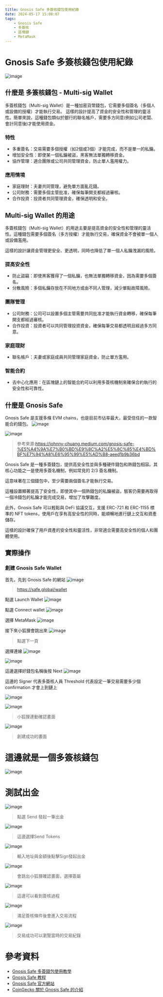 ```yaml
---
title: Gnosis Safe 多簽核錢包使用紀錄
date: 2024-05-17 15:08:07
tags:
    - Gnosis Safe
    - 多簽核
    - 區塊鏈
    - MetaMask
---
```


# Gnosis Safe 多簽核錢包使用紀錄

![image](https://hackmd.io/_uploads/BJLUKwNmA.png)


## 什麼是 多簽核錢包 - Multi-sig Wallet
多簽核錢包（Multi-sig Wallet）是一種加密貨幣錢包，它需要多個簽名（多個人或設備的授權）才能執行交易。
這樣的設計提高了資金的安全性和管理的靈活性。簡單來說，這種錢包類似於銀行的聯名帳戶，需要多方同意(例如公司老闆、會計同意後)才能使用資金。


### 特性
* 多重簽名：交易需要多個授權（如2個或3個）才能完成，而不是單一的私鑰。
* 增加安全性：即使某一個私鑰被盜，黑客無法單獨轉移資金。
* 協作管理：適合團隊或公司共同管理資金，防止單人濫用權力。

### 應用情境

* 家庭理財：夫妻共同管理，避免單方面亂花錢。
* 公司財務：需要多個主管批准，確保每筆開支都經過審核。
* 合作投資：投資者共同管理資金，確保透明和安全。


## Multi-sig Wallet 的用途
多簽核錢包（Multi-sig Wallet）的用途主要是提高資金的安全性和管理的靈活性。這種錢包需要多個簽名（多方授權）才能執行交易，確保資金不會被單一個人或設備濫用。

這樣的設計讓資金管理更安全、更透明，同時也降低了單一個人私鑰洩漏的風險。

### 提高安全性
* 防止盜竊：即使黑客獲得了一個私鑰，也無法單獨轉移資金，因為需要多個簽名。
* 分散風險：多個私鑰存放在不同地方或由不同人管理，減少單點故障風險。

### 團隊管理
* 公司財務：公司可以設置多個主管需要共同批准才能執行資金轉移，確保每筆開支都經過審核。
* 合作投資：投資者可以共同管理投資資金，確保每筆交易都透明且經過多方同意。

### 家庭理財
* 聯名帳戶：夫妻或家庭成員共同管理家庭資金，防止單方濫用。

### 智能合約
* 去中心化應用：在區塊鏈上的智能合約可以利用多簽核機制來確保合約執行的安全性和可靠性。

## 什麼是 Gnosis Safe

Gnosis Safe 是支援多條 EVM chains，也是目前市佔率最大，最受信任的一款智能合約錢包。
![image](https://hackmd.io/_uploads/BkgjKwEmR.png)

![image](https://hackmd.io/_uploads/B1KjYDN7A.png)
>參考來源:https://johnny-chuang.medium.com/gnosis-safe-%E5%A4%9A%E7%B0%BD%E9%8C%A2%E5%8C%85%E4%BD%BF%E7%94%A8%E6%95%99%E5%AD%B8-aeed1b9b36bd

Gnosis Safe 是一種多簽錢包，提供高安全性並與多種硬件錢包和熱錢包相容。其核心功能之一是使用多簽名機制，例如常見的 2/3 簽名機制。

這意味著在三個錢包中，至少需要兩個簽名才能執行交易。

這種設置顯著提高了安全性，即使其中一個熱錢包的私鑰被盜，駭客仍需要再取得一個冷錢包的私鑰才能完成交易，增加了攻擊難度。

此外，Gnosis Safe 可以輕鬆與 DeFi 協議交互，支援 ERC-721 和 ERC-1155 標準的 NFT tokens，使用戶在享有高安全性的同時，能順暢地進行鏈上交互和資產儲存。

這樣的設計確保了用戶資產的安全性和靈活性，非常適合需要高安全性的個人和團體使用。

## 實際操作

### 創建 Gnosis Safe Wallet

首先，先到 Gnosis Safe 的網站
![image](https://hackmd.io/_uploads/HyvpFv4QC.png)
>https://safe.global/wallet

點選 Launch Wallet
![image](https://hackmd.io/_uploads/SkKCFP4XR.png)

點選 Connect wallet
![image](https://hackmd.io/_uploads/B1SJcv4XA.png)

選擇 MetaMask
![image](https://hackmd.io/_uploads/rJpe9vE7A.png)

接下來小狐狸會跳出來
![image](https://hackmd.io/_uploads/ryc5qDEQA.png)
>點選下一頁


選擇連線
![image](https://hackmd.io/_uploads/HkOJjPE70.png)

![image](https://hackmd.io/_uploads/B1BuiDNmR.png)

這邊選擇好錢包名稱後按 Next
![image](https://hackmd.io/_uploads/HJX2iP4XA.png)

這邊的 Signer 代表多簽核人員
Threshold 代表設定一筆交易需要多少個 confirmation 才會上到鏈上

![image](https://hackmd.io/_uploads/BkG_hw4m0.png)


![image](https://hackmd.io/_uploads/H1y0hP4Q0.png)
>小狐狸連動確認畫面

![image](https://hackmd.io/_uploads/H1V-avE7C.png)
> 創建成功的畫面


# 這邊就是一個多簽核錢包
![image](https://hackmd.io/_uploads/SyP8aPEQA.png)


# 測試出金
![image](https://hackmd.io/_uploads/r1DeetEX0.png)
>點選 Send 發起一筆出金

![image](https://hackmd.io/_uploads/HyGNeYN7R.png)
>這邊選擇Send Tokens

![image](https://hackmd.io/_uploads/S19PeKVXA.png)
>輸入地址與金額後點擊Sign發起出金

![image](https://hackmd.io/_uploads/H1XaeKE70.png)
> 會跳出小狐狸確認畫面，選擇簽屬

![image](https://hackmd.io/_uploads/HkVM-KE7C.png)
>這邊可以看到簽核過程

![image](https://hackmd.io/_uploads/r1_Bbt4mA.png)
>滿足簽核條件後會進入交易流程

![image](https://hackmd.io/_uploads/B1BFbFEXA.png)
>交易成功可以瀏覽當時的交易紀錄

# 參考資料 
- [Gnosis Safe 多簽錢包使用教學](https://johnny-chuang.medium.com/gnosis-safe-%E5%A4%9A%E7%B0%BD%E9%8C%A2%E5%8C%85%E4%BD%BF%E7%94%A8%E6%95%99%E5%AD%B8-aeed1b9b36bd)
- [Gnosis Safe 教程](https://nextrope.com/how-to-create-a-multisig-wallet-using-gnosis-safe/)
- [Gnosis Safe 官方網站](https://safe.global)
- [CoinGecko 關於 Gnosis Safe 的介紹](https://www.coingecko.com)